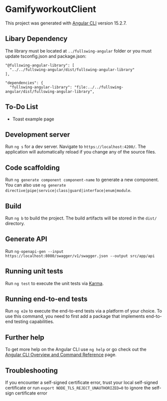 # GamifyworkoutClient

This project was generated with [Angular CLI](https://github.com/angular/angular-cli) version 15.2.7.

## Libary Dependency

The library must be located at `../fullswing-angular` folder or you must update tsconfig.json and package.json:
```   # tsconfig.json
"@fullswing-angular-library": [
  "../../fullswing-angular/dist/fullswing-angular-library"
],
```
```   # package.json
"dependencies": {
  "fullswing-angular-library": "file:../../fullswing-angular/dist/fullswing-angular-library",
```

## To-Do List
- Toast example page

## Development server

Run `ng s` for a dev server. Navigate to `https://localhost:4200/`. The application will automatically reload if you change any of the source files.

## Code scaffolding

Run `ng generate component component-name` to generate a new component. You can also use `ng generate directive|pipe|service|class|guard|interface|enum|module`.

## Build

Run `ng b` to build the project. The build artifacts will be stored in the `dist/` directory.

## Generate API

Run `ng-openapi-gen --input https://localhost:8080/swagger/v1/swagger.json --output src/app/api`

## Running unit tests

Run `ng test` to execute the unit tests via [Karma](https://karma-runner.github.io).

## Running end-to-end tests

Run `ng e2e` to execute the end-to-end tests via a platform of your choice. To use this command, you need to first add a package that implements end-to-end testing capabilities.

## Further help

To get more help on the Angular CLI use `ng help` or go check out the [Angular CLI Overview and Command Reference](https://angular.io/cli) page.

## Troubleshooting
If you encounter a self-signed certificate error, trust your local self-signed certificate or run `export NODE_TLS_REJECT_UNAUTHORIZED=0` to ignore the self-sign certificate error
